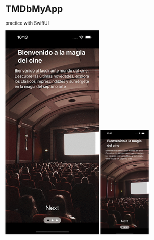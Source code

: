 # TMDbMyApp
practice with SwiftUI

![](AppPreviewImages/WellcomeScreen.gif)
<img src="AppPreviewImages/WellcomeScreen_image.png" alt="WellcomeScreen" width="30%">
